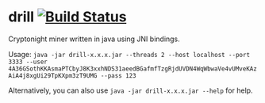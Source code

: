 # drill [![Build Status](https://travis-ci.org/netindev/drill.svg?branch=master)](https://travis-ci.org/netindev/drill)
Cryptonight miner written in java using JNI bindings.

Usage: ```java -jar drill-x.x.x.jar --threads 2 --host localhost --port 3333 --user 4A36GSothKKAsmaPTCbyJ8K3xxhNDS31aeedBGafmfTzgRjdUVDN4WqWbwaVe4vUMveKAzAiA4j8xgUi29TpKXpm3zT9UMG --pass 123```

Alternatively, you can also use ```java -jar drill-x.x.x.jar --help``` for help.
